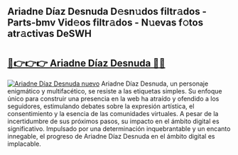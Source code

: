 ## Ariadne Díaz Desnuda D𝚎sn𝚞dos filtr𝚊dos - Parts-bmv Vid𝚎os filtr𝚊dos - N𝚞evas f𝚘tos atr𝚊ctivas DeSWH

# <h2><a href="http://mb5ogio.tromn.icu/?c=Ariadne+D%c3%adaz+Desnuda">🔗👉👉👉 Ariadne Díaz Desnuda 🔗🔗</a></h2>

[![Ariadne Díaz Desnuda nuevo](https://i.imgur.com/pEAQMta.gif)](http://mb5ogio.tromn.icu/?c=Ariadne+D%c3%adaz+Desnuda)
Ariadne Díaz Desnuda, un personaje enigmático y multifacético, se resiste a las etiquetas simples. Su enfoque único para construir una presencia en la web ha atraído y ofendido a los seguidores, estimulando debates sobre la expresión artística, el consentimiento y la esencia de las comunidades virtuales. A pesar de la incertidumbre de sus próximos pasos, su impacto en el ámbito digital es significativo. Impulsado por una determinación inquebrantable y un encanto innegable, el progreso de Ariadne Díaz Desnuda en el ámbito digital es implacable.
